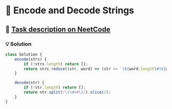 # 📝 Encode and Decode Strings

## 🔗 [Task description on NeetCode](https://neetcode.io/problems/string-encode-and-decode)

### 💡 Solution

```javascript
class Solution {
	encode(strs) {
		if (!strs.length) return [];
		return strs.reduce((str, word) => (str += `(${word.length}#)${word}`), '');
	}

	decode(str) {
		if (!str.length) return [];
		return str.split(/\(\d+#\)/).slice(1);
	}
}
```
